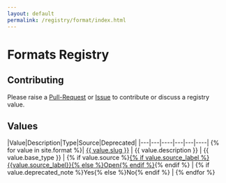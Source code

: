 ```yaml
---
layout: default
permalink: /registry/format/index.html
---
```


# Formats Registry

## Contributing

Please raise a [Pull-Request](https://github.com/OAI/OpenAPI-Specification/pulls) or [Issue](https://github.com/OAI/OpenAPI-Specification/issues) to contribute or discuss a registry value.

## Values

|Value|Description|Type|Source|Deprecated|
|---|---|----|---|---|----|
{% for value in site.format %}| <a href="./{{ value.slug }}.html">{{ value.slug }}</a> | {{ value.description }} | {{ value.base_type }} | {% if value.source %}<a href="{{ value.source }}">{% if value.source_label %}{{value.source_label}}{% else %}Open{% endif %}</a>{% endif %} | {% if value.deprecated_note %}Yes{% else %}No{% endif %} |
{% endfor %}

